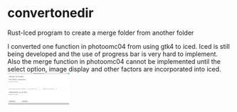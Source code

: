 # convertonedir
Rust-Iced program to create a merge folder from another folder

I converted one function in photoomc04 from using gtk4 to iced. Iced is still being developed and the use of progress bar is very hard to implement. Also the merge function in photoomc04 cannot be implemented until the select option, image display and other factors are incorporated into iced.
<img src="image/convone.png" width="140px" />

